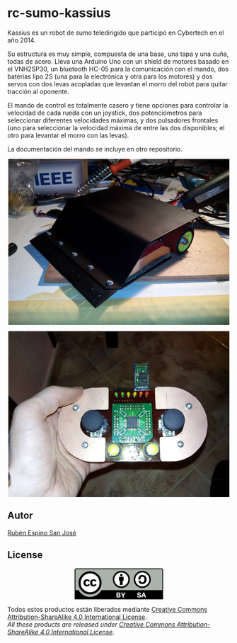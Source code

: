 # rc-sumo-kassius
Kassius es un robot de sumo teledirigido que participó en Cybertech en el año 2014.

Su estructura es muy simple, compuesta de una base, una tapa y una cuña, todas de acero. Lleva una Arduino Uno con un shield de motores basado en el VNH2SP30, un bluetooth HC-05 para la comunicación con el mando, dos baterías lipo 2S (una para la electrónica y otra para los motores) y dos servos con dos levas acopladas que levantan el morro del robot para quitar tracción al oponente.

El mando de control es totalmente casero y tiene opciones para controlar la velocidad de cada rueda con un joystick, dos potenciómetros para seleccionar diferentes velocidades máximas, y dos pulsadores frontales (uno para seleccionar la velocidad máxima de entre las dos disponibles; el otro para levantar el morro con las levas).

La documentación del mando se incluye en otro repositorio.

<p align="center">
<img src="images/1926932_751437624887043_8334587351896720086_n.jpg" width="500" align = "center">
</p>

<p align="center">
<img src="images/1011109_751437914887014_8222311462503199386_n.jpg" width="500" align = "center">
</p>

## Autor
[Rubén Espino San José](https://github.com/Resaj)

## License
<p align="center">
<img src="license/by-sa.png" align = "center">
</p>

Todos estos productos están liberados mediante [Creative Commons Attribution-ShareAlike 4.0 International License](http://creativecommons.org/licenses/by-sa/4.0/).  
_All these products are released under [Creative Commons Attribution-ShareAlike 4.0 International License](http://creativecommons.org/licenses/by-sa/4.0/)._
